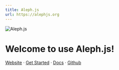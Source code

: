 ```yaml
---
title: Aleph.js
url: https://alephjs.org
---
```


![Aleph.js](/logo.svg)

# Welcome to use Aleph.js!

<p>
  <a href="https://alephjs.org" target="_blank">Website</a>
  <span> · </span>
  <a href="https://alephjs.org/docs/get-started" target="_blank">Get Started</a>
  <span> · </span>
  <a href="https://alephjs.org/docs" target="_blank">Docs</a>
  <span> · </span>
  <a href="https://github.com/alephjs/aleph.js" target="_blank">Github</a>
</p>
